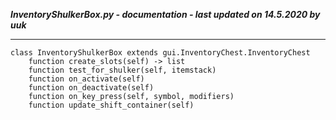 ***InventoryShulkerBox.py - documentation - last updated on 14.5.2020 by uuk***
___

    class InventoryShulkerBox extends gui.InventoryChest.InventoryChest
        function create_slots(self) -> list
        function test_for_shulker(self, itemstack)
        function on_activate(self)
        function on_deactivate(self)
        function on_key_press(self, symbol, modifiers)
        function update_shift_container(self)